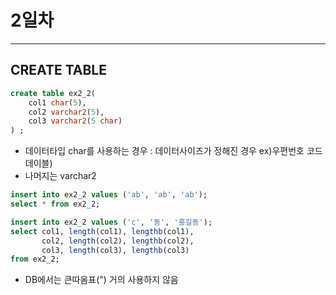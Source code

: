 2일차
=====
****
## CREATE TABLE
```sql
create table ex2_2(
    col1 char(5),
    col2 varchar2(5),
    col3 varchar2(5 char)
) ;
```
* 데이터타입 char를 사용하는 경우 : 데이터사이즈가 정해진 경우
    ex)우편번호 코드 데이블)
* 나머지는 varchar2
```sql
insert into ex2_2 values ('ab', 'ab', 'ab');
select * from ex2_2;

insert into ex2_2 values ('c', '동', '홍길동');
select col1, length(col1), lengthb(col1),
       col2, length(col2), lengthb(col2),
       col3, length(col3), lengthb(col3)
from ex2_2;
```
* DB에서는 큰따옴표(") 거의 사용하지 않음

